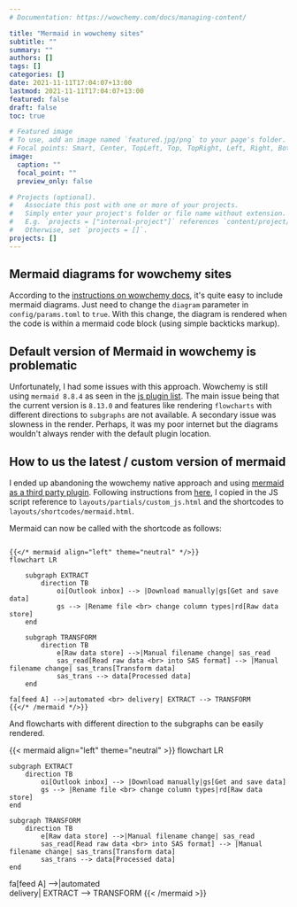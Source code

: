 ```yaml
---
# Documentation: https://wowchemy.com/docs/managing-content/

title: "Mermaid in wowchemy sites"
subtitle: ""
summary: ""
authors: []
tags: []
categories: []
date: 2021-11-11T17:04:07+13:00
lastmod: 2021-11-11T17:04:07+13:00
featured: false
draft: false
toc: true

# Featured image
# To use, add an image named `featured.jpg/png` to your page's folder.
# Focal points: Smart, Center, TopLeft, Top, TopRight, Left, Right, BottomLeft, Bottom, BottomRight.
image:
  caption: ""
  focal_point: ""
  preview_only: false

# Projects (optional).
#   Associate this post with one or more of your projects.
#   Simply enter your project's folder or file name without extension.
#   E.g. `projects = ["internal-project"]` references `content/project/deep-learning/index.md`.
#   Otherwise, set `projects = []`.
projects: []
---
```


## Mermaid diagrams for wowchemy sites
According to the [instructions on wowchemy docs](https://wowchemy.com/docs/content/writing-markdown-latex/#diagrams), it's quite easy to include mermaid diagrams. Just need to change the `diagram` parameter in `config/params.toml` to `true`. With this change, the diagram is rendered when the code is within a mermaid code block (using simple backticks markup). 


## Default version of Mermaid in wowchemy is problematic
Unfortunately, I had some issues with this approach. Wowchemy is still using `mermaid 8.8.4` as seen in the [js plugin list](https://github.com/wowchemy/wowchemy-hugo-themes/blob/0d97991430036417584e1c951bc58c434ccbf1a3/wowchemy/data/assets.toml#L59). The main issue being that the current version is `8.13.0` and features like rendering `flowcharts` with different directions to `subgraphs` are not available. A secondary issue was slowness in the render. Perhaps, it was my poor internet but the diagrams wouldn't always render with the default plugin location. 


## How to us the latest / custom version of mermaid
I ended up abandoning the wowchemy native approach and using [mermaid as a third party plugin](https://wowchemy.com/docs/hugo-tutorials/extending-wowchemy/#add-scripts-js). Following instructions from [here](https://skeptric.com/diagrams-in-hugo/#implementation), I copied in the JS script reference to `layouts/partials/custom_js.html` and the shortcodes to `layouts/shortcodes/mermaid.html`. 

Mermaid can now be called with the shortcode as follows:
```

{{</* mermaid align="left" theme="neutral" */>}}
flowchart LR
	
	subgraph EXTRACT
		direction TB
			oi[Outlook inbox] --> |Download manually|gs[Get and save data]
			gs --> |Rename file <br> change column types|rd[Raw data store]
	end
	
	subgraph TRANSFORM
		direction TB
            e[Raw data store] -->|Manual filename change| sas_read
			sas_read[Read raw data <br> into SAS format] --> |Manual filename change| sas_trans[Transform data]
			sas_trans --> data[Processed data]
	end

fa[feed A] -->|automated <br> delivery| EXTRACT --> TRANSFORM 
{{</* /mermaid */>}}
```

And flowcharts with different direction to the subgraphs can be easily rendered. 

{{< mermaid align="left" theme="neutral" >}}
flowchart LR
	
	subgraph EXTRACT
		direction TB
			oi[Outlook inbox] --> |Download manually|gs[Get and save data]
			gs --> |Rename file <br> change column types|rd[Raw data store]
	end
	
	subgraph TRANSFORM
		direction TB
            e[Raw data store] -->|Manual filename change| sas_read
			sas_read[Read raw data <br> into SAS format] --> |Manual filename change| sas_trans[Transform data]
			sas_trans --> data[Processed data]
	end

fa[feed A] -->|automated <br> delivery| EXTRACT --> TRANSFORM 
{{< /mermaid >}}